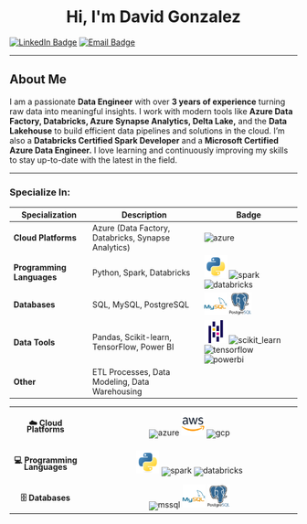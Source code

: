 <h1 align="center">Hi, I'm David Gonzalez</h1>

[![LinkedIn Badge](https://img.shields.io/badge/LinkedIn-Profile-blue)]((https://www.linkedin.com/in/davidgh95/))
[![Email Badge](https://img.shields.io/badge/Email-Me-red)](david.gonzlez.95@gmail.com)

---

## **About Me**

I am a passionate **Data Engineer** with over **3 years of experience** turning raw data into meaningful insights. I work with modern tools like **Azure Data Factory, Databricks, Azure Synapse Analytics, Delta Lake,** and the **Data Lakehouse** to build efficient data pipelines and solutions in the cloud. I’m also a **Databricks Certified Spark Developer** and a **Microsoft Certified Azure Data Engineer.** I love learning and continuously improving my skills to stay up-to-date with the latest in the field.

---

### Specialize In:

| **Specialization**            | Description                                         | **Badge**                              |
| ------------------------------| ----------------------------------------------------| ---------------------------------------|
| **Cloud Platforms**           | Azure (Data Factory, Databricks, Synapse Analytics) | <img src="https://www.vectorlogo.zone/logos/microsoft_azure/microsoft_azure-icon.svg" alt="azure" width="40" height="40" style="border: none;"/> |
| **Programming Languages**     | Python, Spark, Databricks                           | <img src="https://raw.githubusercontent.com/devicons/devicon/master/icons/python/python-original.svg" alt="python" width="40" height="40" style="border: none;"/> <img src="https://upload.wikimedia.org/wikipedia/commons/f/f3/Apache_Spark_logo.svg" alt="spark" width="40" height="40" style="border: none;"/> <img src="https://upload.wikimedia.org/wikipedia/commons/6/63/Databricks_Logo.png" alt="databricks" width="60" height="40" style="border: none;"/>|
| **Databases**                 | SQL, MySQL, PostgreSQL                               | <img src="https://raw.githubusercontent.com/devicons/devicon/master/icons/mysql/mysql-original-wordmark.svg" alt="mysql" width="40" height="40" style="border: none;"/> <img src="https://raw.githubusercontent.com/devicons/devicon/master/icons/postgresql/postgresql-original-wordmark.svg" alt="postgresql" width="40" height="40" style="border: none;"/> |
| **Data Tools**                | Pandas, Scikit-learn, TensorFlow, Power BI          | <img src="https://raw.githubusercontent.com/devicons/devicon/2ae2a900d2f041da66e950e4d48052658d850630/icons/pandas/pandas-original.svg" alt="pandas" width="40" height="40" style="border: none;"/> <img src="https://upload.wikimedia.org/wikipedia/commons/0/05/Scikit_learn_logo_small.svg" alt="scikit_learn" width="40" height="40" style="border: none;"/> <img src="https://www.vectorlogo.zone/logos/tensorflow/tensorflow-icon.svg" alt="tensorflow" width="40" height="40" style="border: none;"/> <img src="https://www.vectorlogo.zone/logos/microsoft_powerbi/microsoft_powerbi-icon.svg" alt="powerbi" width="40" height="40" style="border: none;"/> |
| **Other**                     | ETL Processes, Data Modeling, Data Warehousing      |                                        |

<table style="width: 100%; table-layout: fixed; text-align: center;">
  <!-- Columna de Títulos -->
  <tr style="line-height: 0.8;">
    <td style="width: 25%;"><h4>☁️ Cloud Platforms</h4></td>
    <td>
      <a href="https://azure.microsoft.com/en-in/" target="_blank" rel="noreferrer" style="text-decoration: none;">
        <img src="https://www.vectorlogo.zone/logos/microsoft_azure/microsoft_azure-icon.svg" alt="azure" width="40" height="40" style="border: none;"/>
      </a>
      <a href="https://aws.amazon.com" target="_blank" rel="noreferrer" style="text-decoration: none;">
        <img src="https://raw.githubusercontent.com/devicons/devicon/master/icons/amazonwebservices/amazonwebservices-original-wordmark.svg" alt="aws" width="40" height="40" style="border: none;"/>
      </a>
      <a href="https://cloud.google.com" target="_blank" rel="noreferrer" style="text-decoration: none;">
        <img src="https://www.vectorlogo.zone/logos/google_cloud/google_cloud-icon.svg" alt="gcp" width="40" height="40" style="border: none;"/>
      </a>
    </td>
  </tr>
  <tr style="line-height: 0.8;">
    <td style="width: 25%;"><h4>💻 Programming Languages</h4></td>
    <td>
      <a href="https://www.python.org" target="_blank" rel="noreferrer" style="text-decoration: none;">
        <img src="https://raw.githubusercontent.com/devicons/devicon/master/icons/python/python-original.svg" alt="python" width="40" height="40" style="border: none;"/>
      </a>
      <a href="https://spark.apache.org/" target="_blank" rel="noreferrer" style="text-decoration: none;">
        <img src="https://upload.wikimedia.org/wikipedia/commons/f/f3/Apache_Spark_logo.svg" alt="spark" width="40" height="40" style="border: none;"/>
      </a>
      <a href="https://databricks.com/" target="_blank" rel="noreferrer" style="text-decoration: none;">
        <img src="https://upload.wikimedia.org/wikipedia/commons/6/63/Databricks_Logo.png" alt="databricks" width="60" height="40" style="border: none;"/>
      </a>
    </td>
  </tr>
  <tr style="line-height: 0.8;">
    <td style="width: 25%;"><h4>🗄️ Databases</h4></td>
    <td>
      <a href="https://www.microsoft.com/en-us/sql-server" target="_blank" rel="noreferrer" style="text-decoration: none;">
        <img src="https://www.svgrepo.com/show/303229/microsoft-sql-server-logo.svg" alt="mssql" width="40" height="40" style="border: none;"/>
      </a>
      <a href="https://www.mysql.com/" target="_blank" rel="noreferrer" style="text-decoration: none;">
        <img src="https://raw.githubusercontent.com/devicons/devicon/master/icons/mysql/mysql-original-wordmark.svg" alt="mysql" width="40" height="40" style="border: none;"/>
      </a>
      <a href="https://www.postgresql.org" target="_blank" rel="noreferrer" style="text-decoration: none;">
        <img src="https://raw.githubusercontent.com/devicons/devicon/master/icons/postgresql/postgresql-original-wordmark.svg" alt="postgresql" width="40" height="40" style="border: none;"/>
      </a>
    </td>
  </tr>
  <tr style="line-height: 0.8;">
    </td>
  </tr>
</table>
